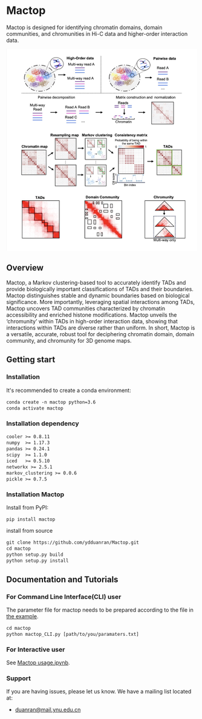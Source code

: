 # Mactop
Mactop is designed for identifying chromatin domains, domain communities, and chromunities in Hi-C data and higher-order interaction data.

![](https://github.com/ydduanran/Mactop/blob/main/Mactop_Overview.jpg)

## Overview
Mactop, a Markov clustering-based tool to accurately identify TADs and provide biologically important classifications of TADs and their boundaries. Mactop distinguishes stable and dynamic boundaries based on biological significance. More importantly, leveraging spatial interactions among TADs, Mactop uncovers TAD communities characterized by chromatin accessibility and enriched histone modifications. Mactop unveils the ‘chromunity’ within TADs in high-order interaction data, showing that interactions within TADs are diverse rather than uniform. In short, Mactop is a versatile, accurate, robust tool for deciphering chromatin domain, domain community, and chromunity for 3D genome maps.

## Getting start

### Installation
It's recommended to create a conda environment:

```shell
conda create -n mactop python=3.6
conda activate mactop
```

### Installation dependency
```shell
cooler >= 0.8.11
numpy  >= 1.17.3 
pandas >= 0.24.1 
scipy  >= 1.1.0 
iced   >= 0.5.10
networkx >= 2.5.1
markov_clustering >= 0.0.6
pickle >= 0.7.5
```
### Installation Mactop

Install from PyPI:

```shell
pip install mactop
```

install from source

```shell
git clone https://github.com/ydduanran/Mactop.git
cd mactop
python setup.py build
python setup.py install
```
## Documentation and Tutorials
### For Command Line Interface(CLI) user
The parameter file for mactop needs to be prepared according to the file in [the example](./Tutorial/CLI/paramaters.txt).
```shell
cd mactop
python mactop_CLI.py [path/to/you/paramaters.txt]
```

### For Interactive user
See [Mactop usage.ipynb](./Tutorial/Mactop_Tutorials.ipynb).


### Support

If you are having issues, please let us know. We have a mailing list located at:

* duanran@mail.ynu.edu.cn
